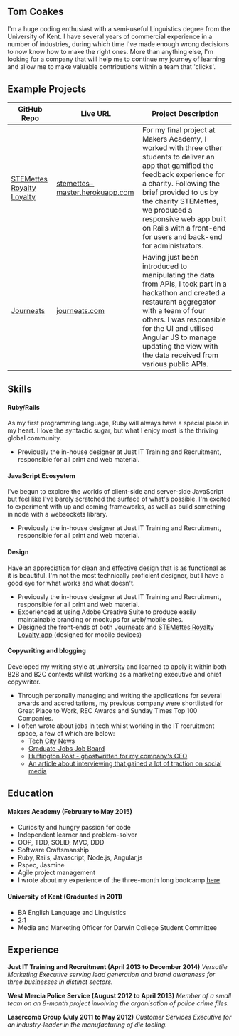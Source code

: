 ## Tom Coakes

I'm a huge coding enthusiast with a semi-useful Linguistics degree from the University of Kent. I have several years of commercial experience in a number of industries, during which time I've made enough wrong decisions to now know how to make the right ones. More than anything else, I'm looking for a company that will help me to continue my journey of learning and allow me to make valuable contributions within a team that 'clicks'.

## Example Projects

GitHub Repo | Live URL | Project Description
--- | --- | ---
[STEMettes Royalty Loyalty](https://github.com/STEMettes/royalty_loyalty) | [stemettes-master.herokuapp.com](http://stemettes-master.herokuapp.com) | For my final project at Makers Academy, I worked with three other students to deliver an app that gamified the feedback experience for a charity. Following the brief provided to us by the charity STEMettes, we produced a responsive web app built on Rails with a front-end for users and back-end for administrators.
[Journeats](https://github.com/Journeats/Journeats) | [journeats.com](http://www.journeats.com) | Having just been introduced to manipulating the data from APIs, I took part in a hackathon and created a restaurant aggregator with a team of four others. I was responsible for the UI and utilised Angular JS to manage updating the view with the data received from various public APIs.

## Skills

#### Ruby/Rails

As my first programming language, Ruby will always have a special place in my heart. I love the syntactic sugar, but what I enjoy most is the thriving global community.

- Previously the in-house designer at Just IT Training and Recruitment, responsible for all print and web material.

#### JavaScript Ecosystem

I've begun to explore the worlds of client-side and server-side JavaScript but feel like I've barely scratched the surface of what's possible. I'm excited to experiment with up and coming frameworks, as well as build something in node with a websockets library.

- Previously the in-house designer at Just IT Training and Recruitment, responsible for all print and web material.

#### Design

Have an appreciation for clean and effective design that is as functional as it is beautiful. I'm not the most technically proficient designer, but I have a good eye for what works and what doesn't.

- Previously the in-house designer at Just IT Training and Recruitment, responsible for all print and web material.
- Experienced at using Adobe Creative Suite to produce easily maintainable branding or mockups for web/mobile sites.
- Designed the front-ends of both [Journeats](http://journeats.com) and [STEMettes Royalty Loyalty app](http://stemettes-staging.herokuapp.com) (designed for mobile devices)

#### Copywriting and blogging

Developed my writing style at university and learned to apply it within both B2B and B2C contexts whilst working as a marketing executive and chief copywriter.

- Through personally managing and writing the applications for several awards and accreditations, my previous company were shortlisted for Great Place to Work, REC Awards and Sunday Times Top 100 Companies.
- I often wrote about jobs in tech whilst working in the IT recruitment space, a few of which are below:
    - [Tech City News](http://techcitynews.com/2014/09/19/why-apprentices-makes-sense-for-startup/)
    - [Graduate-Jobs Job Board](http://www.graduate-jobs.com/blog/post/283/Support_or_development_What_s_in_an_IT_career)
    - [Huffington Post - ghostwritten for my company's CEO](http://www.huffingtonpost.co.uk/simon-perriton/university-not-the-only-way-into-a-career_b_5717941.html)
    - [An article about interviewing that gained a lot of traction on social media](http://www.justit.co.uk/news/Sorry-I-m-late-and-5-more-things-you-should-never-say-in-a-job-interview-290)

## Education

#### Makers Academy (February to May 2015)

- Curiosity and hungry passion for code
- Independent learner and problem-solver
- OOP, TDD, SOLID, MVC, DDD
- Software Craftsmanship
- Ruby, Rails, Javascript, Node.js, Angular,js
- Rspec, Jasmine
- Agile project management
- I wrote about my experience of the three-month long bootcamp [here](http://tomcoakes.tumblr.com)

#### University of Kent (Graduated in 2011)

- BA English Language and Linguistics
- 2:1
- Media and Marketing Officer for Darwin College Student Committee

## Experience

**Just IT Training and Recruitment (April 2013 to December 2014)**
*Versatile Marketing Executive serving lead generation and brand awareness for three businesses in distinct sectors.*

**West Mercia Police Service (August 2012 to April 2013)**
*Member of a small team on an 8-month project involving the organisation of police crime files.*

**Lasercomb Group (July 2011 to May 2012)**
*Customer Services Executive for an industry-leader in the manufacturing of die tooling.*
